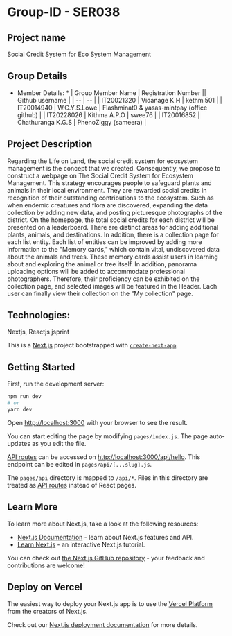 # Group-ID - SER038

## Project name
Social Credit System for Eco System Management

## Group Details

* Member Details: *
| Group Member Name |	Registration Number || Github username |
| -- | -- |
| IT20021320	| Vidanage K.H		|	kethmi501 |
| IT20014940	| W.C.Y.S.Lowe		|	Flashminat0 & yasas-mintpay (office github) |
| IT20228026	| Kithma A.P.O		|	swee76 |
| IT20016852	| Chathuranga K.G.S	|	PhenoZiggy (sameera) |


## Project Description
Regarding the Life on Land, the social credit system for ecosystem management is the concept that we created. Consequently, we propose to construct a webpage on The Social Credit System for Ecosystem Management. This strategy encourages people to safeguard plants and animals in their local environment. They are rewarded social credits in recognition of their outstanding contributions to the ecosystem. Such as when endemic creatures and flora are discovered, expanding the data collection by adding new data, and posting picturesque photographs of the district. On the homepage, the total social credits for each district will be presented on a leaderboard. There are distinct areas for adding additional plants, animals, and destinations. In addition, there is a collection page for each list entity. Each list of entities can be improved by adding more information to the "Memory cards," which contain vital, undiscovered data about the animals and trees. These memory cards assist users in learning about and exploring the animal or tree itself. In addition, panorama uploading options will be added to accommodate professional photographers. Therefore, their proficiency can be exhibited on the collection page, and selected images will be featured in the Header. Each user can finally view their collection on the "My collection" page.		

## Technologies:
Nextjs, Reactjs jsprint


This is a [Next.js](https://nextjs.org/) project bootstrapped with [`create-next-app`](https://github.com/vercel/next.js/tree/canary/packages/create-next-app).

## Getting Started

First, run the development server:

```bash
npm run dev
# or
yarn dev
```

Open [http://localhost:3000](http://localhost:3000) with your browser to see the result.

You can start editing the page by modifying `pages/index.js`. The page auto-updates as you edit the file.

[API routes](https://nextjs.org/docs/api-routes/introduction) can be accessed on [http://localhost:3000/api/hello](http://localhost:3000/api/hello). This endpoint can be edited in `pages/api/[...slug].js`.

The `pages/api` directory is mapped to `/api/*`. Files in this directory are treated as [API routes](https://nextjs.org/docs/api-routes/introduction) instead of React pages.

## Learn More

To learn more about Next.js, take a look at the following resources:

- [Next.js Documentation](https://nextjs.org/docs) - learn about Next.js features and API.
- [Learn Next.js](https://nextjs.org/learn) - an interactive Next.js tutorial.

You can check out [the Next.js GitHub repository](https://github.com/vercel/next.js/) - your feedback and contributions are welcome!

## Deploy on Vercel

The easiest way to deploy your Next.js app is to use the [Vercel Platform](https://vercel.com/new?utm_medium=default-template&filter=next.js&utm_source=create-next-app&utm_campaign=create-next-app-readme) from the creators of Next.js.

Check out our [Next.js deployment documentation](https://nextjs.org/docs/deployment) for more details.
